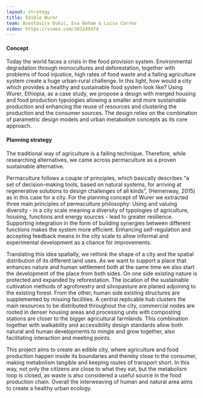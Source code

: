```yaml
---
layout: strategy
title: Edible Wurer
team: Anastasija Đukić, Eva Beham & Luisa Correa
video: https://vimeo.com/383249474
---
```


#### Concept

Today the world faces a crisis in the food provision system. Environmental degradation through monocultures and deforestation, together with problems of food injustice, high rates of food waste and a failing agriculture system create a huge urban-rural challenge. In this light, how would a city which provides a healthy and sustainable food system look like? Using Wurer, Ethiopia, as a case study, we propose a design with merged housing and food production typologies allowing a smaller and more sustainable production and enhancing the reuse of resources and clustering the production and the consumer sources. The design relies on the combination of parametric design models and urban metabolism concepts as its core approach.

#### Planning strategy

The traditional way of agriculture is a failing technique. Therefore, while researching alternatives, we came across permaculture as a proven sustainable alternative.

Permaculture follows a couple of principles, which basically describes “a set of decision-making tools, based on natural systems, for arriving at regenerative solutions to design challenges of all kinds”, (Hemenway, 2015) as in this case for a city. For the planning concept of Wurer we extracted three main principles of permaculture philosophy: Using and valuing diversity - in a city scale meaning a diversity of typologies of agriculture, housing, functions and energy sources - lead to greater resilience. Supporting integration in the form of building synergies between different functions makes the system more efficient. Enhancing self-regulation and accepting feedback means in the city scale to allow informal and experimental development as a chance for improvements.

Translating this idea spatially, we rethink the shape of a city and the spatial distribution of its different land uses. As we want to support a place that enhances nature and human settlement both at the same time we also start the development of the place from both sides. On one side existing nature is protected and expanded by reforestation. The location of the sustainable cultivation methods of agroforestry and silvopasture are planed adjoining to the existing forest. From the other, human side existing structures are supplemented by missing facilities. A central replicable hub clusters the main resources to be distributed throughout the city, commercial nodes are rooted in denser housing areas and processing units with composting stations are closer to the bigger agricultural farmlands. This combination together with walkability and accessibility design standards allow both natural and human developments to mingle and grow together, also facilitating interaction and meeting points.

This project aims to create an edible city, where agriculture and food production happen inside its boundaries and thereby close to the consumer, making metabolism tangible and keeping routes of transport short. In this way, not only the citizens are close to what they eat, but the metabolism loop is closed, as waste is also considered a useful source in the food production chain. Overall the interweaving of human and natural area aims to create a healthy urban ecology.